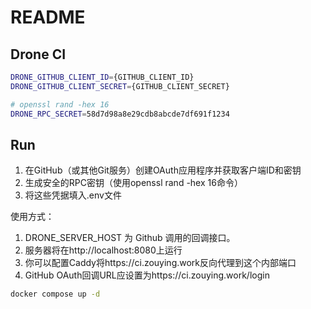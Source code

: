 # README


## Drone CI


```bash
DRONE_GITHUB_CLIENT_ID={GITHUB_CLIENT_ID}
DRONE_GITHUB_CLIENT_SECRET={GITHUB_CLIENT_SECRET}

# openssl rand -hex 16
DRONE_RPC_SECRET=58d7d98a8e29cdb8abcde7df691f1234
```


## Run

1. 在GitHub（或其他Git服务）创建OAuth应用程序并获取客户端ID和密钥
2. 生成安全的RPC密钥（使用openssl rand -hex 16命令）
3. 将这些凭据填入.env文件


使用方式：

1. DRONE_SERVER_HOST 为 Github 调用的回调接口。
2. 服务器将在http://localhost:8080上运行
3. 你可以配置Caddy将https://ci.zouying.work反向代理到这个内部端口
4. GitHub OAuth回调URL应设置为https://ci.zouying.work/login


```bash
docker compose up -d
```


